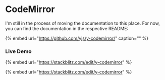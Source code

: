 # CodeMirror

I'm still in the process of moving the documentation to this place. For now, you can find the documentation in the respective README:

{% embed url="https://github.com/yjs/y-codemirror/" caption="" %}

### Live Demo

{% embed url="https://stackblitz.com/edit/y-codemirror" %}

{% embed url="https://stackblitz.com/edit/y-codemirror" %}









